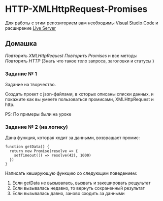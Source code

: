 # HTTP-XMLHttpRequest-Promises

Для работы с этим репозиторием вам необходимы [Visual Studio Code](https://code.visualstudio.com/) и расширение [Live Server](https://marketplace.visualstudio.com/items?itemName=ritwickdey.LiveServer)

## Домашка

*Повторить XMLHttpRequest*
*Повторить Promises* и все методы
*Повторить HTTP* (Знать что такое тело запроса, заголовки и статусы )

###  Задание № 1

Задание на творчество.

Создать проект с json-файлами, в которых описаны списки данных, и покажите как вы умеете пользоваться промисами, XMLHttpRequest и http.

PS: По примеры были на уроке

###  Задание № 2 (на логику)

Дана функция, которая ходит за данными, возвращает промис:

```
function getData() {
  return new Promise(resolve => {
    setTimeout(() => resolve(42), 1000)
  })
}
```

Написать кеширующую функцию со следующим поведением:

1. Если getData не вызывалась, вызвать и закешировать рещультат
2. Если вызывалась недавно, то вернуть сохраненный результат
3. Если вызывалась давно, заново сходить за данными
